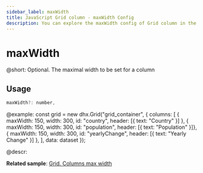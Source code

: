 ```yaml
---
sidebar_label: maxWidth
title: JavaScript Grid column - maxWidth Config 
description: You can explore the maxWidth config of Grid column in the documentation of the DHTMLX JavaScript UI library. Browse developer guides and API reference, try out code examples and live demos, and download a free 30-day evaluation version of DHTMLX Suite.
---
```


# maxWidth

@short: Optional. The maximal width to be set for a column

## Usage

~~~jsx
maxWidth?: number,
~~~

@example:
const grid = new dhx.Grid("grid_container", {
    columns: [
        { maxWidth: 150, width: 300, id: "country", header: [{ text: "Country" }] },
        { maxWidth: 150, width: 300, id: "population", header: [{ text: "Population" }]},
        { maxWidth: 150, width: 300, id: "yearlyChange", header: [{ text: "Yearly Change" }] },
    ],
    data: dataset
});

@descr:

**Related sample**: [Grid. Columns max width](https://snippet.dhtmlx.com/ku3cfaux)
